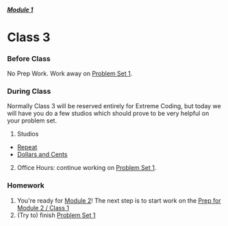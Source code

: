 ##### [Module 1](../..)

# Class 3

### Before Class
No Prep Work. Work away on [Problem Set 1](../problem-set).

### During Class

Normally Class 3 will be reserved entirely for Extreme Coding, but today we will have you do a few studios which should prove to be very helpful on your problem set.

1. Studios
  * [Repeat](../studios/repeat) 
  * [Dollars and Cents](../studios/dollars-and-cents)
2. Office Hours: continue working on [Problem Set 1](../problem-set). 

### Homework
1. You're ready for [Module 2](../../../module2)! The next step is to start work on the [Prep for Module 2 / Class 1](../../../module2/materials/class1-prep)
2. (Try to) finish [Problem Set 1](../problem-set)

